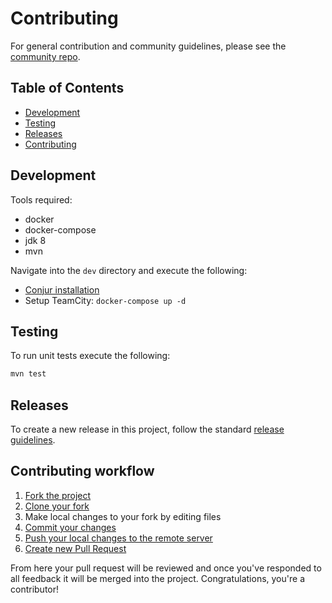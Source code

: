 # Contributing
For general contribution and community guidelines, please see the [community repo](https://github.com/cyberark/community).

## Table of Contents

- [Development](#development)
- [Testing](#testing)
- [Releases](#releases)
- [Contributing](#contributing-workflow)

## Development
Tools required:
- docker
- docker-compose
- jdk 8
- mvn


Navigate into the `dev` directory and execute the following:
- [Conjur installation](https://github.com/cyberark/conjur-quickstart/blob/master/test_workflow.sh)
- Setup TeamCity: `docker-compose up -d`

## Testing
To run unit tests execute the following:
```bash
mvn test
```

## Releases
To create a new release in this project, follow the standard [release guidelines](https://github.com/cyberark/community/blob/master/Conjur/CONTRIBUTING.md#release-process).

## Contributing workflow

1. [Fork the project](https://help.github.com/en/github/getting-started-with-github/fork-a-repo)
2. [Clone your fork](https://help.github.com/en/github/creating-cloning-and-archiving-repositories/cloning-a-repository)
3. Make local changes to your fork by editing files
3. [Commit your changes](https://help.github.com/en/github/managing-files-in-a-repository/adding-a-file-to-a-repository-using-the-command-line)
4. [Push your local changes to the remote server](https://help.github.com/en/github/using-git/pushing-commits-to-a-remote-repository)
5. [Create new Pull Request](https://help.github.com/en/github/collaborating-with-issues-and-pull-requests/creating-a-pull-request-from-a-fork)

From here your pull request will be reviewed and once you've responded to all
feedback it will be merged into the project. Congratulations, you're a contributor!
